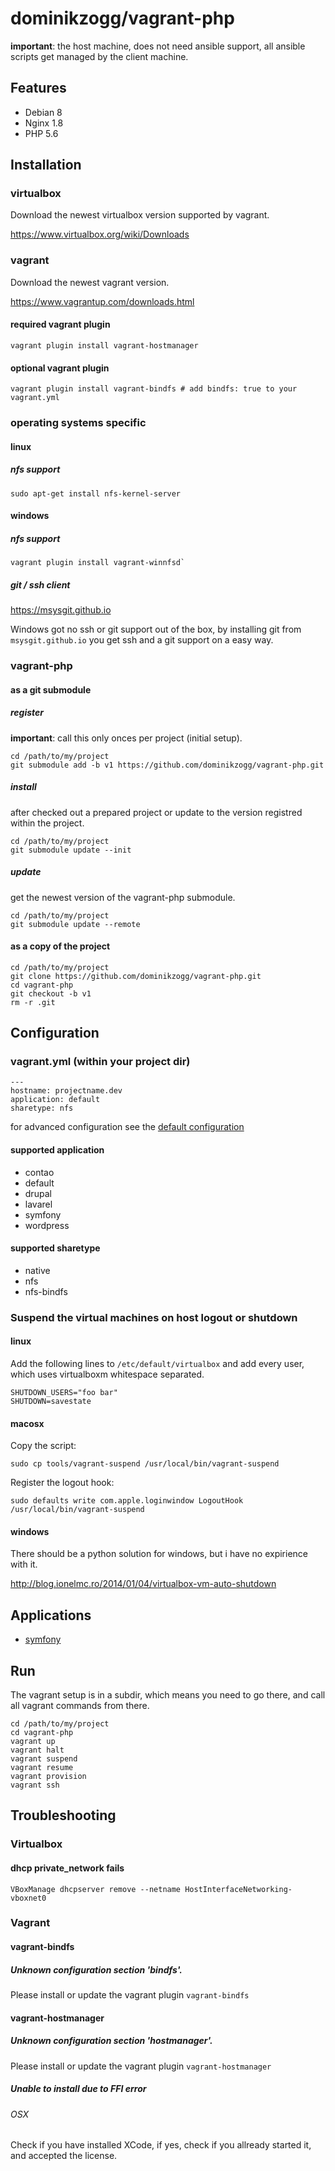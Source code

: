 # dominikzogg/vagrant-php

**important**: the host machine, does not need ansible support, all ansible scripts get managed by the client machine.

## Features

 * Debian 8
 * Nginx 1.8
 * PHP 5.6

## Installation

### virtualbox

Download the newest virtualbox version supported by vagrant.

https://www.virtualbox.org/wiki/Downloads

### vagrant

Download the newest vagrant version.

https://www.vagrantup.com/downloads.html

#### required vagrant plugin

```{.sh}
vagrant plugin install vagrant-hostmanager
```

#### optional vagrant plugin

```{.sh}
vagrant plugin install vagrant-bindfs # add bindfs: true to your vagrant.yml
```

### operating systems specific

#### linux

##### nfs support

```{.sh}
sudo apt-get install nfs-kernel-server
```

#### windows

##### nfs support

```{.sh}
vagrant plugin install vagrant-winnfsd`
```

##### git / ssh client

https://msysgit.github.io

Windows got no ssh or git support out of the box, by installing git from `msysgit.github.io` you get ssh and a git
support on a easy way.

### vagrant-php

#### as a git submodule

##### register

**important**: call this only onces per project (initial setup).

```{.sh}
cd /path/to/my/project
git submodule add -b v1 https://github.com/dominikzogg/vagrant-php.git
```

##### install

after checked out a prepared project or update to the version registred within the project.

```{.sh}
cd /path/to/my/project
git submodule update --init
```

##### update

get the newest version of the vagrant-php submodule.

```{.sh}
cd /path/to/my/project
git submodule update --remote
```

#### as a copy of the project

```{.sh}
cd /path/to/my/project
git clone https://github.com/dominikzogg/vagrant-php.git
cd vagrant-php
git checkout -b v1
rm -r .git
```

## Configuration

### vagrant.yml (within your project dir)

```{.yml}
---
hostname: projectname.dev
application: default
sharetype: nfs
```

for advanced configuration see the [default configuration][2]

#### supported application

 * contao
 * default
 * drupal
 * lavarel
 * symfony
 * wordpress

#### supported sharetype

 * native
 * nfs
 * nfs-bindfs

### Suspend the virtual machines on host logout or shutdown

#### linux

Add the following lines to `/etc/default/virtualbox` and add every user, which uses virtualboxm whitespace separated.

```{.sh}
SHUTDOWN_USERS="foo bar"
SHUTDOWN=savestate
```

#### macosx

Copy the script:

```{.sh}
sudo cp tools/vagrant-suspend /usr/local/bin/vagrant-suspend
```

Register the logout hook:

```{.sh}
sudo defaults write com.apple.loginwindow LogoutHook /usr/local/bin/vagrant-suspend
```

#### windows

There should be a python solution for windows, but i have no expirience with it.

http://blog.ionelmc.ro/2014/01/04/virtualbox-vm-auto-shutdown

## Applications

 * [symfony][1]

## Run

The vagrant setup is in a subdir, which means you need to go there, and call all vagrant commands from there.

```{.sh}
cd /path/to/my/project
cd vagrant-php
vagrant up
vagrant halt
vagrant suspend
vagrant resume
vagrant provision
vagrant ssh
```

## Troubleshooting

### Virtualbox

#### dhcp private_network fails

```{.sh}
VBoxManage dhcpserver remove --netname HostInterfaceNetworking-vboxnet0
```

### Vagrant

#### vagrant-bindfs

##### Unknown configuration section 'bindfs'.

Please install or update the vagrant plugin `vagrant-bindfs`

#### vagrant-hostmanager

##### Unknown configuration section 'hostmanager'.

Please install or update the vagrant plugin `vagrant-hostmanager`

##### Unable to install due to FFI error

###### OSX

Check if you have installed XCode, if yes, check if you allready started it, and accepted the license.

[1]: doc/symfony.md
[2]: vagrant-default.yml
